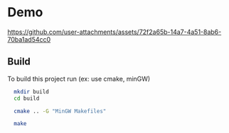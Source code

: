 # Demo

https://github.com/user-attachments/assets/72f2a65b-14a7-4a51-8ab6-70ba1ad54cc0


## Build

To build this project run (ex: use cmake, minGW)

```bash
  mkdir build
  cd build
```

```bash
  cmake .. -G "MinGW Makefiles"
```

```bash
  make
```
